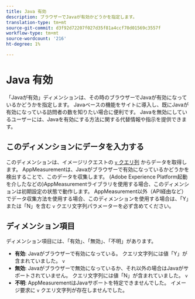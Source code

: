 ```yaml
---
title: Java 有効
description: ブラウザーでJavaが有効かどうかを指定します。
translation-type: tm+mt
source-git-commit: d3f92d72207f027d35f81a4ccf70d01569c3557f
workflow-type: tm+mt
source-wordcount: '216'
ht-degree: 1%

---
```



# Java 有効

「Javaが有効」ディメンションは、その時のブラウザーでJavaが有効になっているかどうかを指定します。 Javaベースの機能をサイトに導入し、既にJavaが有効になっている訪問者の数を知りたい場合に便利です。 Javaを無効にしているユーザーには、Javaを有効にする方法に関する代替情報や指示を提供できます。

## このディメンションにデータを入力する

このディメンションは、イメージリクエストの [`v` クエリ列](/help/implement/validate/query-parameters.md) からデータを取得します。 AppMeasurementは、Javaがブラウザーで有効になっているかどうかを検出することで、このデータを収集します。 (Adobe Experience Platform起動を介したなどの)AppMeasurementライブラリを使用する場合、このディメンションは初期設定の状態で動作します。 AppMeasurement以外（API経由など）でデータ収集方法を使用する場合、このディメンションを使用する場合は、「Y」または「N」を含む `v` クエリ文字列パラメーターを必ず含めてください。

## ディメンション項目

ディメンション項目には、「有効」、「無効」、「不明」があります。

* **有効**: Javaがブラウザーで有効になっている。 クエリ文字列には値「Y」が含まれていました。 `v`
* **無効**: Javaがブラウザーで無効になっているか、それ以外の場合はJavaがサポートされていません。 クエリ文字列には値「N」が含まれていました。 `v`
* **不明**: AppMeasurementはJavaサポートを特定できませんでした。 イメージ要求に `v` クエリ文字列が存在しませんでした。
